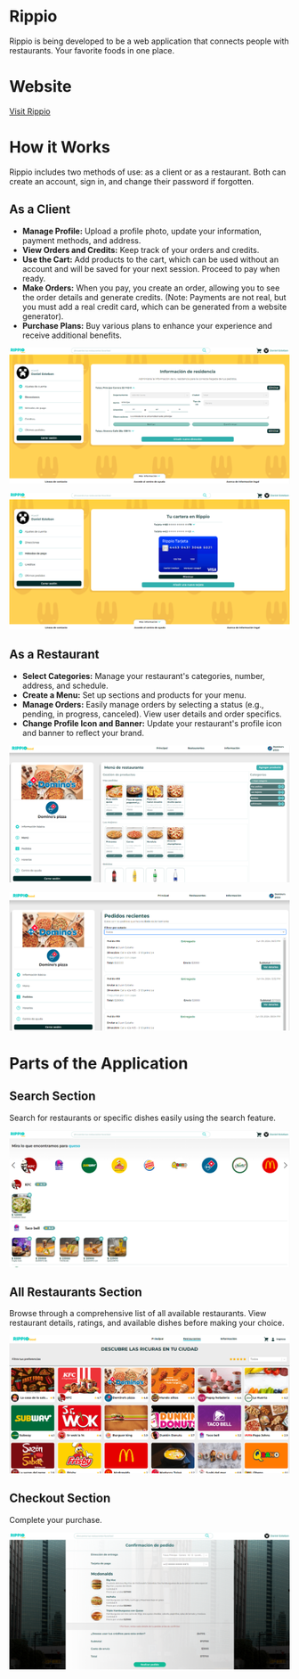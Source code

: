 # Rippio
Rippio is being developed to be a web application that connects people with restaurants. Your favorite foods in one place.

# Website
[Visit Rippio](https://rippio.netlify.app/)

# How it Works
Rippio includes two methods of use: as a client or as a restaurant. Both can create an account, sign in, and change their password if forgotten.

## As a Client
- **Manage Profile:** Upload a profile photo, update your information, payment methods, and address.
- **View Orders and Credits:** Keep track of your orders and credits.
- **Use the Cart:** Add products to the cart, which can be used without an account and will be saved for your next session. Proceed to pay when ready.
- **Make Orders:** When you pay, you create an order, allowing you to see the order details and generate credits. (Note: Payments are not real, but you must add a real credit card, which can be generated from a website generator).
- **Purchase Plans:** Buy various plans to enhance your experience and receive additional benefits.

![Client Profile Management](public/readme/c2.png)

![Cart and Payment](public/readme/c1.png)

## As a Restaurant
- **Select Categories:** Manage your restaurant's categories, number, address, and schedule.
- **Create a Menu:** Set up sections and products for your menu.
- **Manage Orders:** Easily manage orders by selecting a status (e.g., pending, in progress, canceled). View user details and order specifics.
- **Change Profile Icon and Banner:** Update your restaurant's profile icon and banner to reflect your brand.

![Restaurant Menu Management](public/readme/r1.png)

![Order Management](public/readme/r2.png)

# Parts of the Application

## Search Section
Search for restaurants or specific dishes easily using the search feature.

![Search Section](public/readme/a1.png)

## All Restaurants Section
Browse through a comprehensive list of all available restaurants. View restaurant details, ratings, and available dishes before making your choice.

![All Restaurants Section](public/readme/a2.png)

## Checkout Section
Complete your purchase.

![Checkout Section](public/readme/a3.png)
